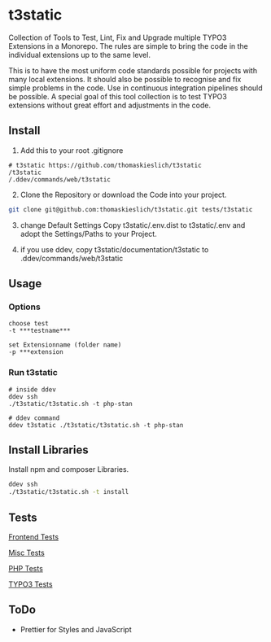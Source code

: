 # t3static
Collection of Tools to Test, Lint, Fix and Upgrade multiple TYPO3 Extensions in a Monorepo. 
The rules are simple to bring the code in the individual extensions up to the same level.

This is to have the most uniform code standards possible for projects with many local extensions. 
It should also be possible to recognise and fix simple problems in the code. 
Use in continuous integration pipelines should be possible.
A special goal of this tool collection is to test TYPO3 extensions without great effort and adjustments in the code.

## Install

1. Add this to your root .gitignore
```
# t3static https://github.com/thomaskieslich/t3static
/t3static
/.ddev/commands/web/t3static
```

2. Clone the Repository or download the Code into your project.

```bash
git clone git@github.com:thomaskieslich/t3static.git tests/t3static
```

3. change Default Settings
Copy t3static/.env.dist to t3static/.env and adopt the Settings/Paths to your Project.

4. if you use ddev, copy t3static/documentation/t3static to .ddev/commands/web/t3static



## Usage
### Options
```
choose test
-t ***testname***

set Extensionname (folder name)
-p ***extension
```

### Run t3static
```
# inside ddev
ddev ssh
./t3static/t3static.sh -t php-stan

# ddev command
ddev t3static ./t3static/t3static.sh -t php-stan
```

## Install Libraries
Install npm and composer Libraries.

```bash
ddev ssh
./t3static/t3static.sh -t install
```

## Tests
[Frontend Tests](documentation/tests-frontend.md)

[Misc Tests](documentation/tests-misc.md)

[PHP Tests](documentation/tests-php.md)

[TYPO3 Tests](documentation/tests-typo3.md)

## ToDo
- Prettier for Styles and JavaScript
